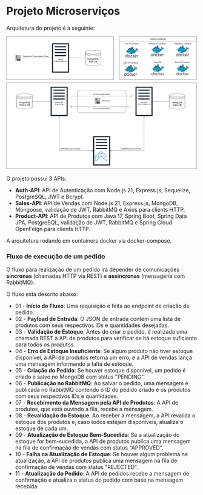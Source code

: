 # Projeto Microserviços

Arquitetura do projeto é a seguinte:

![Arquitetura.png](Arquitetura.png)

O projeto possui 3 APIs:

* **Auth-API**: API de Autenticação com Node.js 21, Express.js, Sequelize, PostgreSQL, JWT e Bcrypt.
* **Sales-API**: API de Vendas com Node.js 21, Express.js, MongoDB, Mongoose, validação de JWT, RabbitMQ e Axios para clients HTTP.
* **Product-API**: API de Produtos com Java 17, Spring Boot, Spring Data JPA, PostgreSQL, validação de JWT, RabbitMQ e Spring Cloud OpenFeign para clients HTTP.

A arquitetura rodando em containers docker via docker-compose.

### Fluxo de execução de um pedido

O fluxo para realização de um pedido irá depender de comunicações **síncronas** (chamadas HTTP via REST) e **assíncronas** (mensageria com RabbitMQ).

O fluxo está descrito abaixo:

* 01 - **Início do Fluxo**: Uma requisição é feita ao endpoint de criação de pedido.
* 02 - **Payload de Entrada**: O JSON de entrada contém uma lista de produtos com seus respectivos IDs e quantidades desejadas.
* 03 - **Validação de Estoque**: Antes de criar o pedido, é realizada uma chamada REST à API de produtos para verificar se há estoque suficiente para todos os produtos.
* 04 - **Erro de Estoque Insuficiente**: Se algum produto não tiver estoque disponível, a API de produtos retorna um erro, e a API de vendas lança uma mensagem informando a falta de estoque.
* 05 - **Criação do Pedido**: Se houver estoque disponível, um pedido é criado e salvo no MongoDB com status "PENDING".
* 06 - **Publicação no RabbitMQ**: Ao salvar o pedido, uma mensagem é publicada no RabbitMQ contendo o ID do pedido criado e os produtos com seus respectivos IDs e quantidades.
* 07 - **Recebimento da Mensagem pela API de Produtos**: A API de produtos, que está ouvindo a fila, recebe a mensagem.
* 08 - **Revalidação do Estoque**: Ao receber a mensagem, a API revalida o estoque dos produtos e, caso todos estejam disponíveis, atualiza o estoque de cada um.
* 09 - **Atualização de Estoque Bem-Sucedida**: Se a atualização do estoque for bem-sucedida, a API de produtos publica uma mensagem na fila de confirmação de vendas com status "APPROVED".
* 10 - **Falha na Atualização de Estoque**: Se houver algum problema na atualização, a API de produtos publica uma mensagem na fila de confirmação de vendas com status "REJECTED".
* 11 - **Atualização do Pedido**: A API de pedidos recebe a mensagem de confirmação e atualiza o status do pedido com base na mensagem recebida.

